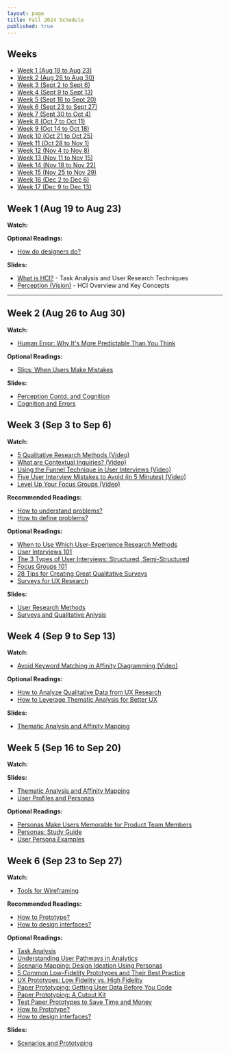 ```yaml
---
layout: page
title: Fall 2024 Schedule
published: true
---
```


## Weeks

- [Week 1 (Aug 19 to Aug 23)](#week-1-aug-19-to-aug-23)
- [Week 2 (Aug 26 to Aug 30)](#week-2-aug-26-to-aug-30)
- [Week 3 (Sept 2 to Sept 6)](#week-3-sept-2-to-sept-6)
- [Week 4 (Sept 9 to Sept 13)](#week-4-sept-9-to-sept-13)
- [Week 5 (Sept 16 to Sept 20)](#week-5-sept-16-to-sept-20)
- [Week 6 (Sept 23 to Sept 27)](#week-6-sept-23-to-sept-27)
- [Week 7 (Sept 30 to Oct 4)](#week-7-sept-30-to-oct-4)
- [Week 8 (Oct 7 to Oct 11)](#week-8-oct-7-to-oct-11)
- [Week 9 (Oct 14 to Oct 18)](#week-9-oct-14-to-oct-18)
- [Week 10 (Oct 21 to Oct 25)](#week-10-oct-21-to-oct-25)
- [Week 11 (Oct 28 to Nov 1)](#week-11-oct-28-to-nov-1)
- [Week 12 (Nov 4 to Nov 8)](#week-12-nov-4-to-nov-8)
- [Week 13 (Nov 11 to Nov 15)](#week-13-nov-11-to-nov-15)
- [Week 14 (Nov 18 to Nov 22)](#week-14-nov-18-to-nov-22)
- [Week 15 (Nov 25 to Nov 29)](#week-15-nov-25-to-nov-29)
- [Week 16 (Dec 2 to Dec 6)](#week-16-dec-2-to-dec-6)
- [Week 17 (Dec 9 to Dec 13)](#week-17-dec-9-to-dec-13)

## Week 1 (Aug 19 to Aug 23)
**Watch:**

**Optional Readings:**
- [How do designers do?](https://faculty.washington.edu/ajko/books/design-methods/designers)

**Slides:**
- [What is HCI?](https://docs.google.com/presentation/d/1-0GfoUONmy6YB3WtgLskDYnCIqZSZiq_/edit?usp=sharing&ouid=104913367015461668120&rtpof=true&sd=true) - Task Analysis and User Research Techniques
- [Perception (Vision)](https://docs.google.com/presentation/d/1GsQetrybZovSDBKmoVko3nxjmGxRG0sE/edit?usp=sharing&ouid=104913367015461668120&rtpof=true&sd=true) - HCI Overview and Key Concepts

---

## Week 2 (Aug 26 to Aug 30)
**Watch:**
- [Human Error: Why It's More Predictable Than You Think](https://www.youtube.com/watch?v=s0hStSMc_Rs) 

**Optional Readings:**

- [Slips: When Users Make Mistakes](https://www.nngroup.com/articles/slips/)

**Slides:**

- [Perception Contd. and Cognition](https://docs.google.com/presentation/d/1k601mWdSeEcUP3dKAceP9zmEgziymHB-/edit?usp=sharing&ouid=104913367015461668120&rtpof=true&sd=true) 
- [Cognition and Errors](https://docs.google.com/presentation/d/1T8r2RRDCE-3Bwvv5hG4tdNY_QzHpLy46/edit?usp=sharing&ouid=104913367015461668120&rtpof=true&sd=true) 

## Week 3 (Sep 3 to Sep 6)
**Watch:**

- [5 Qualitative Research Methods (Video)](https://www.nngroup.com/videos/5-qualitative-research-methods/)  
- [What are Contextual Inquiries? (Video)](https://www.nngroup.com/videos/what-are-contextual-inquiries/)  
- [Using the Funnel Technique in User Interviews (Video)](https://www.nngroup.com/videos/funnel-technique-interviews/)  
- [Five User Interview Mistakes to Avoid (in 5 Minutes) (Video)](https://www.nngroup.com/videos/interview-mistakes-to-avoid/)  
- [Level Up Your Focus Groups (Video)](https://www.nngroup.com/videos/level-up-focus-groups/)


**Recommended Readings:**
- [How to understand problems?](https://faculty.washington.edu/ajko/books/design-methods/understand) 
- [How to define problems?](https://faculty.washington.edu/ajko/books/design-methods/problems)

**Optional Readings:**

- [When to Use Which User-Experience Research Methods](https://www.nngroup.com/articles/which-ux-research-methods/)  
- [User Interviews 101](https://www.nngroup.com/articles/user-interviews/)  
- [The 3 Types of User Interviews: Structured, Semi-Structured](https://www.nngroup.com/videos/3-types-user-interviews/)  
- [Focus Groups 101](https://www.nngroup.com/articles/focus-groups-definition/)  
- [28 Tips for Creating Great Qualitative Surveys](https://www.nngroup.com/articles/qualitative-surveys/)  
- [Surveys for UX Research](http://www.userinterviews.com/ux-research-field-guide-chapter/surveys)


**Slides:**

- [User Research Methods](https://docs.google.com/presentation/d/17NiW7Fz89ztQg9iQezY-2XmoYWxq1yjw/edit?usp=sharing&ouid=104913367015461668120&rtpof=true&sd=true) 
- [Surveys and Qualitative Anlysis](https://docs.google.com/presentation/d/1T8r2RRDCE-3Bwvv5hG4tdNY_QzHpLy46/edit?usp=sharing&ouid=104913367015461668120&rtpof=true&sd=true) 

## Week 4 (Sep 9 to Sep 13)
**Watch:**

- [Avoid Keyword Matching in Affinity Diagramming (Video)](https://www.nngroup.com/videos/avoid-keyword-matching/)


**Optional Readings:**

- [How to Analyze Qualitative Data from UX Research](https://www.nngroup.com/articles/affinity-diagram/)  
- [How to Leverage Thematic Analysis for Better UX](https://www.toptal.com/designers/ux-research/thematic-analysis-for-ux)

**Slides:**

- [Thematic Analysis and Affinity Mapping](https://docs.google.com/presentation/d/1ht0Wk2s0QwVnF9R0I0WenM7MTj2DDzpY/edit?usp=sharing&ouid=104913367015461668120&rtpof=true&sd=true) 



## Week 5 (Sep 16 to Sep 20)
**Watch:**

**Slides:**

- [Thematic Analysis and Affinity Mapping](https://docs.google.com/presentation/d/1ht0Wk2s0QwVnF9R0I0WenM7MTj2DDzpY/edit?usp=sharing&ouid=104913367015461668120&rtpof=true&sd=true) 
- [User Profiles and Personas](https://docs.google.com/presentation/d/1vxP9jg5G4OgvdE-uJDray4fKs2RoSNZL/edit?usp=sharing&ouid=104913367015461668120&rtpof=true&sd=true) 

**Optional Readings:**

- [Personas Make Users Memorable for Product Team Members](https://www.nngroup.com/articles/persona/) 
- [Personas: Study Guide](https://www.nngroup.com/articles/personas-study-guide/) 
- [User Persona Examples](https://userguiding.com/blog/user-persona-examples) 

## Week 6 (Sep 23 to Sep 27)
**Watch:**

- [Tools for Wireframing](https://www.uxness.in/2015/07/9-wireframing-tools.html)

**Recommended Readings:**

- [How to Prototype?](https://faculty.washington.edu/ajko/books/design-methods/prototype)
- [How to design interfaces?](https://faculty.washington.edu/ajko/books/design-methods/interfaces)

**Optional Readings:**

- [Task Analysis](https://www.nngroup.com/articles/task-analysis/) 
- [Understanding User Pathways in Analytics](https://www.nngroup.com/articles/analytics-pathways/) 
- [Scenario Mapping: Design Ideation Using Personas
](https://www.nngroup.com/articles/scenario-mapping-personas/) 
- [5 Common Low-Fidelity Prototypes and Their Best Practice](https://www.interaction-design.org/literature/article/prototyping-learn-eight-common-methods-and-best-practices)  
- [UX Prototypes: Low Fidelity vs. High Fidelity](https://www.nngroup.com/articles/ux-prototype-hi-lo-fidelity/)  
- [Paper Prototyping: Getting User Data Before You Code](https://www.nngroup.com/articles/paper-prototyping/)  
- [Paper Prototyping: A Cutout Kit](https://www.nngroup.com/articles/paper-prototyping-cutout-kit/)  
- [Test Paper Prototypes to Save Time and Money](https://www.nngroup.com/articles/mozilla-paper-prototype/)
- [How to Prototype?](https://faculty.washington.edu/ajko/books/design-methods/prototype)
- [How to design interfaces?](https://faculty.washington.edu/ajko/books/design-methods/interfaces)




**Slides:**

- [Scenarios and Prototyping](https://docs.google.com/presentation/d/1SsLUOALtzqNc9TLePq_lt-NFirZbRZFq/edit?usp=sharing&ouid=104913367015461668120&rtpof=true&sd=true) 









